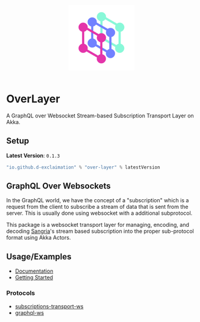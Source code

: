 <p align="center">
<img src="./over-layer.png" width="175" alt="logo" style="margin:1rem;"/>
</p>
<p align="center"> <h1>OverLayer</h1></p>


A GraphQL over Websocket Stream-based Subscription Transport Layer on Akka.

## Setup

**Latest Version**: `0.1.3`

```sbt
"io.github.d-exclaimation" % "over-layer" % latestVersion
```

## GraphQL Over Websockets

In the GraphQL world, we have the concept of a "subscription" which is a request from the client to subscribe a stream
of data that is sent from the server. This is usually done using websocket with a additional subprotocol.

This package is a websocket transport layer for managing, encoding, and
decoding [Sangria](https://github.com/sangria-graphql/sangria-akka-streams)'s stream based subscription into the proper
sub-protocol format using Akka Actors.

## Usage/Examples

- [Documentation](https://overlayer.netlify.app/)
- [Getting Started](https://overlayer.netlify.app/docs/intro)

### Protocols

- [subscriptions-transport-ws](https://github.com/apollographql/subscriptions-transport-ws/blob/master/PROTOCOL.md)
- [graphql-ws](https://github.com/enisdenjo/graphql-ws/blob/master/PROTOCOL.md)

 
